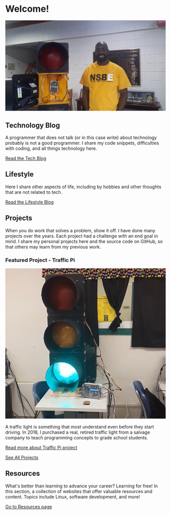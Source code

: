 ﻿---
description: Information about this blog and Kenny Robinson.
---

# Welcome!

![Kenny with traffic light](/img/jumbotron_kenny.jpg)

## Technology Blog

A programmer that does not talk (or in this case write) about technology probably is not a good programmer. 
I share my code snippets, difficulties with coding, and all things technology here.

[Read the Tech Blog](/technology)

## Lifestyle

Here I share other aspects of life, including by hobbies and other thoughts that are not related to tech. 

[Read the Lifestyle Blog](/lifestyle)

## Projects

When you do work that solves a problem, show it off. I have done many projects over the years. Each project
had a challenge with an end goal in mind. I share my personal projects here and the source code on GitHub, 
so that others may learn from my previous work.

### Featured Project - Traffic Pi

![Traffic light with Raspberry Pi controller](/images/portfolio_trafficlight2.jpg)

A traffic light is something that most understand even before they start driving. In 2018, I purchased a 
real, retired traffic light from a salvage company to teach programming concepts to grade school students. 

[Read more about Traffic Pi project](/projects/traffic-pi)

[See All Projects](/projects)

## Resources

What's better than learning to advance your career? Learning for free! In this section, a collection of websites
that offer valuable resources and content. Topics include Linux, software development, and more! 

[Go to Resources page](/resources)

